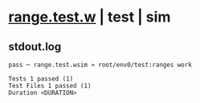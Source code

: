 # [range.test.w](../../../../../../examples/tests/sdk_tests/std/range.test.w) | test | sim

## stdout.log
```log
pass ─ range.test.wsim » root/env0/test:ranges work
 
Tests 1 passed (1)
Test Files 1 passed (1)
Duration <DURATION>
```

